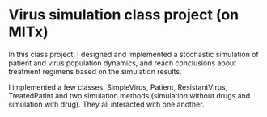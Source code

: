 # Virus simulation class project (on MITx)
In this class project, I designed and implemented a stochastic simulation of patient and virus population dynamics, and reach conclusions about treatment regimens based on the simulation results.

I implemented a few classes: SimpleVirus, Patient, ResistantVirus, TreatedPatint and two simulation methods (simulation without drugs and simulation with drug). They all interacted with one another. 

